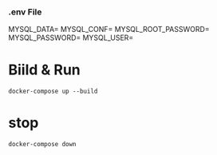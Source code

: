 
### .env File
MYSQL_DATA=
MYSQL_CONF=
MYSQL_ROOT_PASSWORD=
MYSQL_PASSWORD=
MYSQL_USER=

# Biild & Run
```console
docker-compose up --build
```

# stop
```
docker-compose down
```
